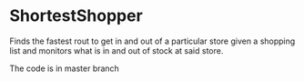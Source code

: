 # ShortestShopper
Finds the fastest rout to get in and out of a particular store given a shopping list and monitors what is in and out of stock at said store.

The code is in master branch
